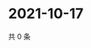 # 2021-10-17

共 0 条

<!-- BEGIN WEIBO -->
<!-- 最后更新时间 Sun Oct 17 2021 07:13:39 GMT+0800 (China Standard Time) -->

<!-- END WEIBO -->
